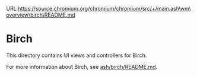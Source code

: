 URL:https://source.chromium.org/chromium/chromium/src/+/main:ash\wm\overview\birch\README.md
# Birch

This directory contains UI views and controllers for Birch.

For more information about Birch, see
[ash/birch/README.md](/ash/birch/README.md).